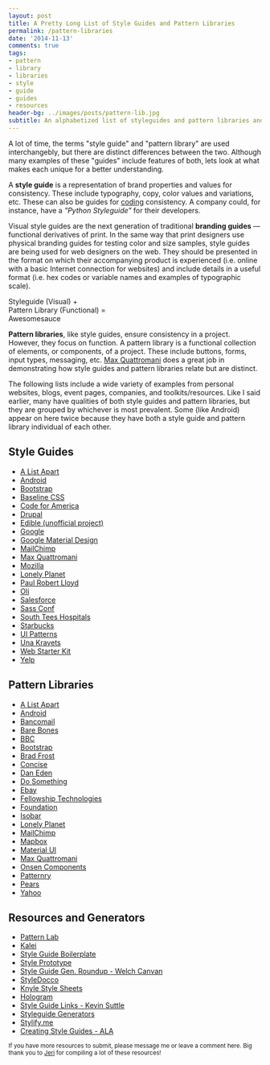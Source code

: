 ```yaml
---
layout: post
title: A Pretty Long List of Style Guides and Pattern Libraries
permalink: /pattern-libraries
date: '2014-11-13'
comments: true
tags:
- pattern
- library
- libraries
- style
- guide
- guides
- resources
header-bg: ../images/posts/pattern-lib.jpg
subtitle: An alphabetized list of styleguides and pattern libraries and a look into the differences between those two terms.
---
```


A lot of time, the terms "style guide" and "pattern library" are used interchangebly, but there are distinct differences between the two. Although many examples of these "guides" include features of both, lets look at what makes each unique for a better understanding.

A **style guide** is a representation of brand properties and values for consistency. These include typography, copy, color values and variations, etc. These can also be guides for [coding](https://github.com/alphagov/styleguides) consistency. A company could, for instance, have a *"Python Styleguide"* for their developers.

Visual style guides are the next generation of traditional **branding guides** &mdash; functional derivatives of print. In the same way that print designers use physical branding guides for testing color and size samples, style guides are being used for web designers on the web. They should be presented in the format on which their accompanying product is experienced (i.e. online with a basic Internet connection for websites) and include details in a useful format (i.e. hex codes or variable names and examples of typographic scale).

<a class="quote twitter-share right">Styleguide (Visual) +<br> Pattern Library (Functional) =<br>Awesomesauce</a>

**Pattern libraries**, like style guides, ensure consistency in a project. However, they focus on function. A pattern library is a functional collection of elements, or components, of a project. These include buttons, forms, input types, messaging, etc. [Max Quattromani](http://maxquattromani.com/) does a great job in demonstrating how style guides and pattern libraries relate but are distinct.

The following lists include a wide variety of examples from personal websites, blogs, event pages, companies, and toolkits/resources. Like I said earlier, many have qualities of both style guides and pattern libraries, but they are grouped by whichever is most prevalent. Some (like Android) appear on here twice because they have both a style guide and pattern library individual of each other.

## Style Guides

- [A List Apart](http://alistapart.com/about/style-guide)
- [Android](https://developer.android.com/design/style/index.html)
- [Bootstrap](http://stylebootstrap.info/)
- [Baseline CSS](http://baselinecss.com)
- [Code for America](http://style.codeforamerica.org/)
- [Drupal](http://styleguide.allgoo.de/)
- [Edible (unofficial project)](http://unakravets.com/edible-styleguide/)
- [Google](http://google-styleguide.googlecode.com/svn/trunk/htmlcssguide.xml)
- [Google Material Design](http://www.google.com/design/spec/material-design/introduction.html)
- [MailChimp](http://mailchimp.com/resources/email-design-guide/)
- [Max Quattromani](http://maxquattromani.com/styleguide)
- [Mozilla](https://www.mozilla.org/en-US/styleguide/)
- [Lonely Planet](http://rizzo.lonelyplanet.com/styleguide/design-elements/colours)
- [Paul Robert Lloyd](http://paulrobertlloyd.com/about/styleguide/)
- [Oli](http://oli.jp/2011/style-guide/)
- [Salesforce](http://sfdc-styleguide.herokuapp.com/)
- [Sass Conf](http://sassconf.com/styleguide/public/)
- [South Tees Hospitals](http://southtees.nhs.uk/style-guide/)
- [Starbucks](http://www.starbucks.com/static/reference/styleguide/)
- [UI Patterns](http://ui-patterns.com/patterns)
- [Una Kravets](http://unakravets.com/styleguide/)
- [Web Starter Kit](https://developers.google.com/web/fundamentals/resources/styleguide/index?hl=en)
- [Yelp](http://www.yelp.com/styleguide)


## Pattern Libraries

- [A List Apart](http://patterns.alistapart.com/)
- [Android](https://developer.android.com/design/patterns/index.html)
- [Bancomail](http://elrumordelaluz.github.io/newbancomail/)
- [Bare Bones](http://barebones.paulrobertlloyd.com/_patterns.php)
- [BBC](http://www.bbc.co.uk/gel)
- [Bootstrap](http://getbootstrap.com/components/)
- [Brad Frost](http://bradfrost.github.io/this-is-responsive/patterns.html)
- [Concise](http://concisecss.com/documentation/)
- [Dan Eden](http://daneden.me/styleguide/)
- [Do Something](http://dosomething.github.io/neue/)
- [Ebay](http://uipatterns.ebay.com/pe)
- [Fellowship Technologies](http://developer.fellowshipone.com/patterns/)
- [Foundation](http://foundation.zurb.com/docs/components/block_grid.html)
- [Isobar](http://isobar-idev.github.io/code-standards/#_web_typography)
- [Lonely Planet](http://rizzo.lonelyplanet.com/styleguide/ui-components/cards)
- [MailChimp](http://ux.mailchimp.com/patterns)
- [Mapbox](https://www.mapbox.com/base/)
- [Material UI](http://material-ui.com/#/components/buttons)
- [Max Quattromani](http://maxquattromani.com/styleguide)
- [Onsen Components](http://components.onsen.io/)
- [Patternry](http://patternry.com/p=progress-bar/)
- [Pears](http://pea.rs/)
- [Yahoo](http://developer.yahoo.com/ypatterns/)


## Resources and Generators

- [Pattern Lab](http://patternlab.io/)
- [Kalei](http://kaleistyleguide.com/)
- [Style Guide Boilerplate](http://bjankord.github.io/Style-Guide-Boilerplate/)
- [Style Prototype](https://github.com/north/generator-style-prototype)
- [Style Guide Gen. Roundup - Welch Canvan](http://welchcanavan.com/styleguide-roundup/)
- [StyleDocco](http://jacobrask.github.io/styledocco/)
- [Knyle Style Sheets](http://warpspire.com/kss/)
- [Hologram](http://trulia.github.io/hologram/)
- [Style Guide Links - Kevin Suttle](https://kippt.com/kevinSuttle/style-guides)
- [Styleguide Generators](https://github.com/davidhund/styleguide-generators)
- [Stylify.me](http://stylifyme.com/)
- [Creating Style Guides - ALA](http://alistapart.com/article/creating-style-guides)

<small>If you have more resources to submit, please message me or leave a comment here. Big thank you to <a href="https://twitter.com/imnotsquinting">Jeri</a> for compiling a lot of these resources!</small>